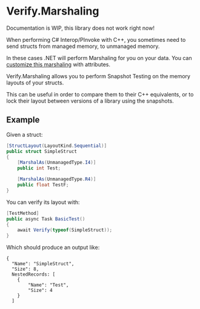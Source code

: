 # Verify.Marshaling

Documentation is WIP, this library does not work right now!

When performing C# Interop/PInvoke with C++, you sometimes need to send structs from managed memory, to unmanaged memory.

In these cases .NET will perform Marshaling for you on your data. You can [customize this marshaling](https://learn.microsoft.com/en-us/dotnet/framework/interop/marshalling-classes-structures-and-unions) with attributes.

Verify.Marshaling allows you to perform Snapshot Testing on the memory layouts of your structs.

This can be useful in order to compare them to their C++ equivalents, or to lock their layout between versions of a library using the snapshots.


## Example

Given a struct:
```cs
[StructLayout(LayoutKind.Sequential)]
public struct SimpleStruct
{
    [MarshalAs(UnmanagedType.I4)]
    public int Test;

    [MarshalAs(UnmanagedType.R4)]
    public float TestF;
}
```

You can verify its layout with:
```cs
[TestMethod]
public async Task BasicTest()
{
    await Verify(typeof(SimpleStruct));
}
```

Which should produce an output like:
```
{
  "Name": "SimpleStruct",
  "Size": 8,
  NestedRecords: [
    { 
		"Name": "Test",
		"Size": 4
	}
  ]
```

